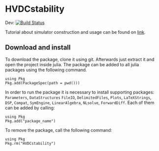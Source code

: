 # HVDCstability

Dev:
[![Build Status](https://api.travis-ci.com/Aleksandra-Lekic/HVDCstability.jl.svg?token=8MGGs8A1RyNuFsSbtpur&branch=master)](https://travis-ci.com/Aleksandra-Lekic/HVDCstability.jl)

Tutorial about simulator construction and usage can be found on [link](https://github.com/Aleksandra-Lekic/HVDCstability.jl/blob/master/HVDCstability.pdf).

## Download and install
To download the package, clone it using git. Afterwards just extract it and open the project inside julia.
The package can be added to all julia packages using the following command.
```
using Pkg
Pkg.add(PackageSpec(path = pwd()))
```
In order to run the package it is necessary to install supporting packages: `Parameters`, `DataStructures`
`FileIO`, `DelimitedFiles`, `Plots`, `LaTeXStrings`, `DSP`, `Compat`, `SymEngine`, `LinearAlgebra`, `NLsolve`, `ForwardDiff`. Each of them can be added by calling:
```
using Pkg
Pkg.add("package_name")
```

To remove the package, call the following command:
```
using Pkg
Pkg.rm("HVDCstability")
```
